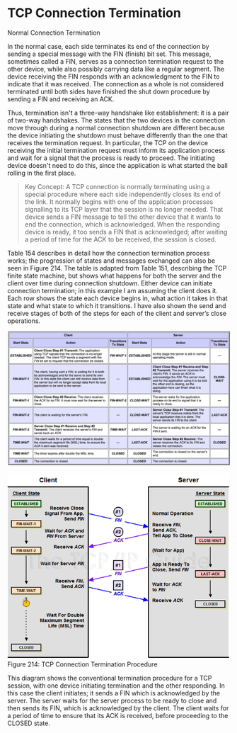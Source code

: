 # TCP Connection Termination

Normal Connection Termination

In the normal case, each side terminates its end of the connection by sending a special message with the FIN \(finish\) bit set. This message, sometimes called a FIN, serves as a connection termination request to the other device, while also possibly carrying data like a regular segment. The device receiving the FIN responds with an acknowledgment to the FIN to indicate that it was received. The connection as a whole is not considered terminated until both sides have finished the shut down procedure by sending a FIN and receiving an ACK.

Thus, termination isn't a three-way handshake like establishment: it is a pair of two-way handshakes. The states that the two devices in the connection move through during a normal connection shutdown are different because the device initiating the shutdown must behave differently than the one that receives the termination request. In particular, the TCP on the device receiving the initial termination request must inform its application process and wait for a signal that the process is ready to proceed. The initiating device doesn't need to do this, since the application is what started the ball rolling in the first place.

> Key Concept: A TCP connection is normally terminating using a special procedure where each side independently closes its end of the link. It normally begins with one of the application processes signalling to its TCP layer that the session is no longer needed. That device sends a FIN message to tell the other device that it wants to end the connection, which is acknowledged. When the responding device is ready, it too sends a FIN that is acknowledged; after waiting a period of time for the ACK to be received, the session is closed.

Table 154 describes in detail how the connection termination process works; the progression of states and messages exchanged can also be seen in Figure 214. The table is adapted from Table 151, describing the TCP finite state machine, but shows what happens for both the server and the client over time during connection shutdown. Either device can initiate connection termination; in this example I am assuming the client does it. Each row shows the state each device begins in, what action it takes in that state and what state to which it transitions. I have also shown the send and receive stages of both of the steps for each of the client and server’s close operations.

![](../.gitbook/assets/Screen%20Shot%202015-10-14%20at%2011.21.33%20PM.png)

![](../.gitbook/assets/tcpclose.png) Figure 214: TCP Connection Termination Procedure

This diagram shows the conventional termination procedure for a TCP session, with one device initiating termination and the other responding. In this case the client initiates; it sends a FIN which is acknowledged by the server. The server waits for the server process to be ready to close and then sends its FIN, which is acknowledged by the client. The client waits for a period of time to ensure that its ACK is received, before proceeding to the CLOSED state.

